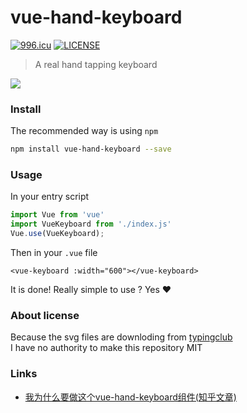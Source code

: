 # vue-hand-keyboard
[![996.icu](https://img.shields.io/badge/link-996.icu-red.svg)](https://996.icu)
[![LICENSE](https://img.shields.io/badge/license-NPL%20(The%20996%20Prohibited%20License)-blue.svg)](https://github.com/996icu/996.ICU/blob/master/LICENSE)
> A real hand tapping keyboard
<img src="screenshot.gif"/> 

### Install
The recommended way is using `npm` 
``` bash
npm install vue-hand-keyboard --save 
```

### Usage
In your entry script
```javascript
import Vue from 'vue'
import VueKeyboard from './index.js'
Vue.use(VueKeyboard);
```

Then in your `.vue` file
```vue
<vue-keyboard :width="600"></vue-keyboard>
```
It is done! Really simple to use ? Yes ❤ 


### About license
Because the svg files are downloding from [typingclub](https://typingclub.com) \
I have no authority to make this repository MIT 

### Links
* [我为什么要做这个vue-hand-keyboard组件(知乎文章)](https://zhuanlan.zhihu.com/p/59911949)
